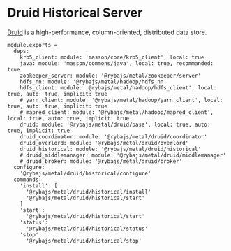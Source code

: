 
# Druid Historical Server

[Druid](http://www.druid.io) is a high-performance, column-oriented, distributed 
data store.

    module.exports =
      deps:
        krb5_client: module: 'masson/core/krb5_client', local: true
        java: module: 'masson/commons/java', local: true, recommanded: true
        zookeeper_server: module: '@rybajs/metal/zookeeper/server'
        hdfs_nn: module: '@rybajs/metal/hadoop/hdfs_nn'
        hdfs_client: module: '@rybajs/metal/hadoop/hdfs_client', local: true, auto: true, implicit: true
        # yarn_client: module: '@rybajs/metal/hadoop/yarn_client', local: true, auto: true, implicit: true
        # mapred_client: module: '@rybajs/metal/hadoop/mapred_client', local: true, auto: true, implicit: true
        druid: module: '@rybajs/metal/druid/base', local: true, auto: true, implicit: true
        druid_coordinator: module: '@rybajs/metal/druid/coordinator'
        druid_overlord: module: '@rybajs/metal/druid/overlord'
        druid_historical: module: '@rybajs/metal/druid/historical'
        # druid_middlemanager: module: '@rybajs/metal/druid/middlemanager'
        # druid_broker: module: '@rybajs/metal/druid/broker'
      configure:
        '@rybajs/metal/druid/historical/configure'
      commands:
        'install': [
          '@rybajs/metal/druid/historical/install'
          '@rybajs/metal/druid/historical/start'
        ]
        'start':
          '@rybajs/metal/druid/historical/start'
        'status':
          '@rybajs/metal/druid/historical/status'
        'stop':
          '@rybajs/metal/druid/historical/stop'
